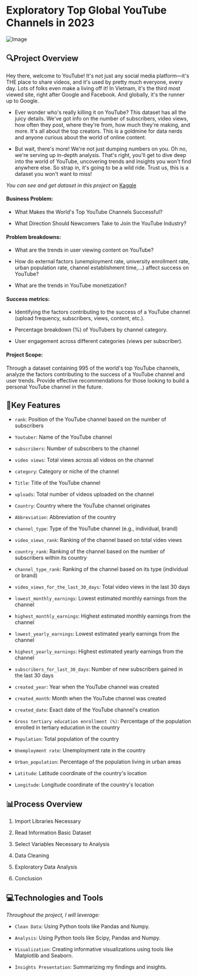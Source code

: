 # **Exploratory Top Global YouTube Channels in 2023**    
![Image](https://i0.wp.com/musically.com/wp-content/uploads/2021/12/YouTube-logo.png?w=1000&ssl=1)


## **🔍Project Overview**  

Hey there, welcome to YouTube! It's not just any social media platform—it's THE place to share videos, and it's used by pretty much everyone, every day. Lots of folks even make a living off it! In Vietnam, it's the third most viewed site, right after Google and Facebook. And globally, it's the runner up to Google.  

- Ever wonder who's really killing it on YouTube? This dataset has all the juicy details. We've got info on the number of subscribers, video views, how often they post, where they're from, how much they're making, and more. It's all about the top creators. This is a goldmine for data nerds and anyone curious about the world of online content.
  
- But wait, there's more! We're not just dumping numbers on you. Oh no, we're serving up in-depth analysis. That's right, you'll get to dive deep into the world of YouTube, uncovering trends and insights you won't find anywhere else. So strap in, it's going to be a wild ride. Trust us, this is a dataset you won't want to miss!

*You can see and get dataset in this project on* [Kaggle](https://www.kaggle.com/datasets/nelgiriyewithana/global-youtube-statistics-2023)

#### **Business Problem:**  

- What Makes the World's Top YouTube Channels Successful?
  
- What Direction Should Newcomers Take to Join the YouTube Industry?

#### **Problem breakdowns:**  

- What are the trends in user viewing content on YouTube?
  
- How do external factors (unemployment rate, university enrollment rate, urban population rate, channel establishment time,...) affect success on YouTube?
  
- What are the trends in YouTube monetization?

#### **Success metrics:**  

- Identifying the factors contributing to the success of a YouTube channel (upload frequency, subscribers, views, content, etc.).
  
- Percentage breakdown (%) of YouTubers by channel category.
  
- User engagement across different categories (views per subscriber).

#### **Project Scope:**  

Through a dataset containing 995 of the world's top YouTube channels, analyze the factors contributing to the success of a YouTube channel and user trends. Provide effective recommendations for those looking to build a personal YouTube channel in the future.  


## 🔐**Key Features**  

- `rank`: Position of the YouTube channel based on the number of subscribers
  
- `Youtuber`: Name of the YouTube channel
  
- `subscribers`: Number of subscribers to the channel
  
- `video views`: Total views across all videos on the channel
  
- `category`: Category or niche of the channel
  
- `Title`: Title of the YouTube channel
  
- `uploads`: Total number of videos uploaded on the channel
  
- `Country`: Country where the YouTube channel originates
  
- `Abbreviation`: Abbreviation of the country
  
- `channel_type`: Type of the YouTube channel (e.g., individual, brand)
  
- `video_views_rank`: Ranking of the channel based on total video views
  
- `country_rank`: Ranking of the channel based on the number of subscribers within its country
  
- `channel_type_rank`: Ranking of the channel based on its type (individual or brand)
  
- `video_views_for_the_last_30_days`: Total video views in the last 30 days
  
- `lowest_monthly_earnings`: Lowest estimated monthly earnings from the channel
  
- `highest_monthly_earnings`: Highest estimated monthly earnings from the channel
  
- `lowest_yearly_earnings`: Lowest estimated yearly earnings from the channel
  
- `highest_yearly_earnings`: Highest estimated yearly earnings from the channel
  
- `subscribers_for_last_30_days`: Number of new subscribers gained in the last 30 days
  
- `created_year`: Year when the YouTube channel was created
  
- `created_month`: Month when the YouTube channel was created
  
- `created_date`: Exact date of the YouTube channel's creation
  
- `Gross tertiary education enrollment (%)`: Percentage of the population enrolled in tertiary education in the country
  
- `Population`: Total population of the country
  
- `Unemployment rate`: Unemployment rate in the country
  
- `Urban_population`: Percentage of the population living in urban areas
  
- `Latitude`: Latitude coordinate of the country's location
  
- `Longitude`: Longitude coordinate of the country's location  


## 📊**Process Overview**  

1. Import Libraries Necessary

2. Read Information Basic Dataset

3. Select Variables Necessary to Analysis

4. Data Cleaning  

5. Exploratory Data Analysis

6. Conclusion


## 💻**Technologies and Tools**  

*Throughout the project, I will leverage:* 

- `Clean Data`: Using Python tools like Pandas and Numpy. 

- `Analysis`: Using Python tools like Scipy, Pandas and Numpy.
  
- `Visualization`: Creating informative visualizations using tools like Matplotlib and Seaborn.
 
- `Insights Presentation`: Summarizing my findings and insights.  
